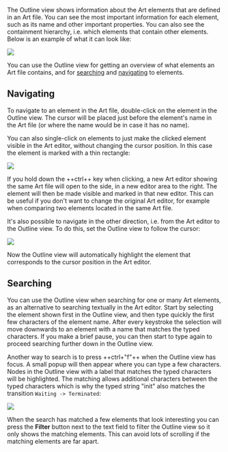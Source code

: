 The Outline view shows information about the Art elements that are defined in an Art file. You can see the most important information for each element, such as its name and other important properties. You can also see the containment hierarchy, i.e. which elements that contain other elements. Below is an example of what it can look like:

![](images/outline-view.png)

You can use the Outline view for getting an overview of what elements an Art file contains, and for [searching](#searching) and [navigating](#navigating) to elements.

## Navigating
To navigate to an element in the Art file, double-click on the element in the Outline view. The cursor will be placed just before the element's name in the Art file (or where the name would be in case it has no name).

You can also single-click on elements to just make the clicked element visible in the Art editor, without changing the cursor position. In this case the element is marked with a thin rectangle:

![](images/marked-element-in-outline-view.png)

If you hold down the ++ctrl++ key when clicking, a new Art editor showing the same Art file will open to the side, in a new editor area to the right. The element will then be made visible and marked in that new editor. This can be useful if you don't want to change the original Art editor, for example when comparing two elements located in the same Art file.

It's also possible to navigate in the other direction, i.e. from the Art editor to the Outline view. To do this, set the Outline view to follow the cursor:

![](images/outline-view-follow-cursor.png)

Now the Outline view will automatically highlight the element that corresponds to the cursor position in the Art editor.

## Searching
You can use the Outline view when searching for one or many Art elements, as an alternative to searching textually in the Art editor. Start by selecting the element shown first in the Outline view, and then type quickly the first few characters of the element name. After every keystroke the selection will move downwards to an element with a name that matches the typed characters. If you make a brief pause, you can then start to type again to proceed searching further down in the Outline view.

Another way to search is to press ++ctrl+"f"++ when the Outline view has focus. A small popup will then appear where you can type a few characters. Nodes in the Outline view with a label that matches the typed characters will be highlighted. The matching allows additional characters between the typed characters which is why the typed string "init" also matches the transition `Waiting -> Terminated`:

![](images/outline-view-search.png)

When the search has matched a few elements that look interesting you can press the **Filter** button next to the text field to filter the Outline view so it only shows the matching elements. This can avoid lots of scrolling if the matching elements are far apart.